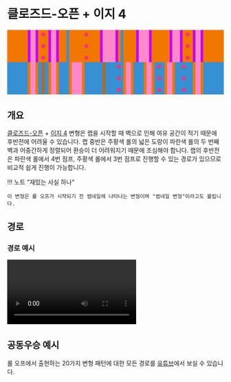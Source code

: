 # 클로즈드-오픈 + 이지 4

![Closed-Open + Easy 4](../images/variations/closed-open-easy-4.jpg)

## 개요

[클로즈드-오픈](../rolls/closed-open-open-closed#주황색-롤) + [이지 4](../rolls/easy-4.md#파란색-롤) 변형은 랩을 시작할 때 벽으로 인해 여유 공간이 적기 때문에 후반전에 어려울 수 있습니다. 랩 중반은 주황색 롤의 넓은 도랑이 파란색 롤의 두 번째 벽과 어중간하게 정렬되어 환승이 더 어려워지기 때문에 조심해야 합니다. 랩의 후반전은 파란색 롤에서 4번 점프, 주황색 롤에서 3번 점프로 진행할 수 있는 경로가 있으므로 비교적 쉽게 진행이 가능합니다.

!!! 노트 "재밌는 사실 하나"

    이 변형은 롤 오프가 시작되기 전 썸네일에 나타나는 변형이며 "썸네일 변형"이라고도 불립니다.

## 경로

### 경로 예시

<video controls>
  <source src="../../images/variations/closed-open-easy-4-standard-path.mp4" type="video/mp4">
</video>

## 공동우승 예시

롤 오프에서 출현하는 20가지 변형 패턴에 대한 모든 경로를 [유튜브](https://www.youtube.com/playlist?list=PLG_QNSp9ZgJLWYSNl4vY26VJCZeOQHO1F)에서 보실 수 있습니다.
